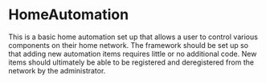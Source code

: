 # HomeAutomation
This is a basic home automation set up that allows a user to control various components on their home network. The framework should be set up so that adding new automation items requires little or no additional code. New items should ultimately be able to be registered and deregistered from the network by the administrator.
